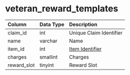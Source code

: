 # veteran\_reward\_templates

| Column | Data Type | Description |
| :--- | :--- | :--- |
| claim\_id | int | Unique Claim Identifier |
| name | varchar | Name |
| item\_id | int | [Item Identifier](https://github.com/EQEmu/docs-db-schema/tree/e0eb157dbf5563b03c0faf391abc87ec69239f4a/docs/categories/admin/items.md) |
| charges | smallint | Charges |
| reward\_slot | tinyint | Reward Slot |

